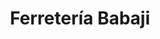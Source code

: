 ---
title: "Ferretería Babaji"
url: /ciudad-guayana-puerto-ordaz/ferreteria-babaji/
shop: hardware
---
